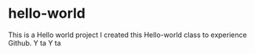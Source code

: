 # hello-world
This is a Hello world project
I created this Hello-world class to experience Github.
Y ta
Y ta
